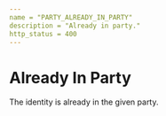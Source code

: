```yaml
---
name = "PARTY_ALREADY_IN_PARTY"
description = "Already in party."
http_status = 400
---
```


# Already In Party

The identity is already in the given party.
